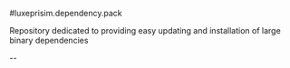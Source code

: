 #luxeprisim.dependency.pack

Repository dedicated to providing easy updating and installation of large binary dependencies

--

